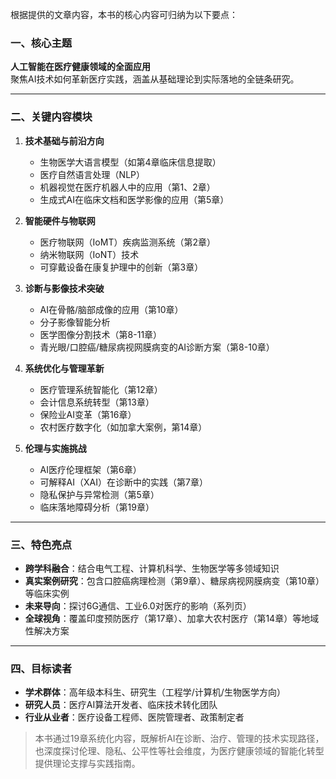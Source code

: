 根据提供的文章内容，本书的核心内容可归纳为以下要点：

### 一、核心主题

**人工智能在医疗健康领域的全面应用**  
聚焦AI技术如何革新医疗实践，涵盖从基础理论到实际落地的全链条研究。

---

### 二、关键内容模块

1. **技术基础与前沿方向**
    
    - 生物医学大语言模型（如第4章临床信息提取）
    - 医疗自然语言处理（NLP）
    - 机器视觉在医疗机器人中的应用（第1、2章）
    - 生成式AI在临床文档和医学影像的应用（第5章）
2. **智能硬件与物联网**
    
    - 医疗物联网（IoMT）疾病监测系统（第2章）
    - 纳米物联网（IoNT）技术
    - 可穿戴设备在康复护理中的创新（第3章）
3. **诊断与影像技术突破**
    
    - AI在骨骼/脑部成像的应用（第10章）
    - 分子影像智能分析
    - 医学图像分割技术（第8-11章）
    - 青光眼/口腔癌/糖尿病视网膜病变的AI诊断方案（第8-10章）
4. **系统优化与管理革新**
    
    - 医疗管理系统智能化（第12章）
    - 会计信息系统转型（第13章）
    - 保险业AI变革（第16章）
    - 农村医疗数字化（如加拿大案例，第14章）
5. **伦理与实施挑战**
    
    - AI医疗伦理框架（第6章）
    - 可解释AI（XAI）在诊断中的实践（第7章）
    - 隐私保护与异常检测（第5章）
    - 临床落地障碍分析（第19章）

---

### 三、特色亮点

- **跨学科融合**：结合电气工程、计算机科学、生物医学等多领域知识
- **真实案例研究**：包含口腔癌病理检测（第9章）、糖尿病视网膜病变（第10章）等临床实例
- **未来导向**：探讨6G通信、工业6.0对医疗的影响（系列页）
- **全球视角**：覆盖印度预防医疗（第17章）、加拿大农村医疗（第14章）等地域性解决方案

---

### 四、目标读者

- **学术群体**：高年级本科生、研究生（工程学/计算机/生物医学方向）
- **研究人员**：医疗AI算法开发者、临床技术转化团队
- **行业从业者**：医疗设备工程师、医院管理者、政策制定者

> 本书通过19章系统化内容，既解析AI在诊断、治疗、管理的技术实现路径，也深度探讨伦理、隐私、公平性等社会维度，为医疗健康领域的智能化转型提供理论支撑与实践指南。